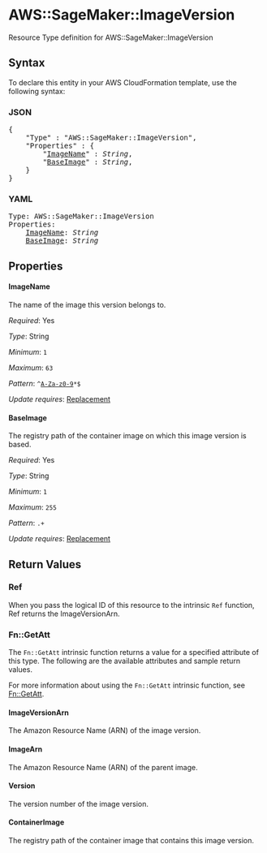 # AWS::SageMaker::ImageVersion

Resource Type definition for AWS::SageMaker::ImageVersion

## Syntax

To declare this entity in your AWS CloudFormation template, use the following syntax:

### JSON

<pre>
{
    "Type" : "AWS::SageMaker::ImageVersion",
    "Properties" : {
        "<a href="#imagename" title="ImageName">ImageName</a>" : <i>String</i>,
        "<a href="#baseimage" title="BaseImage">BaseImage</a>" : <i>String</i>,
    }
}
</pre>

### YAML

<pre>
Type: AWS::SageMaker::ImageVersion
Properties:
    <a href="#imagename" title="ImageName">ImageName</a>: <i>String</i>
    <a href="#baseimage" title="BaseImage">BaseImage</a>: <i>String</i>
</pre>

## Properties

#### ImageName

The name of the image this version belongs to.

_Required_: Yes

_Type_: String

_Minimum_: <code>1</code>

_Maximum_: <code>63</code>

_Pattern_: <code>^[A-Za-z0-9]([-.]?[A-Za-z0-9])*$</code>

_Update requires_: [Replacement](https://docs.aws.amazon.com/AWSCloudFormation/latest/UserGuide/using-cfn-updating-stacks-update-behaviors.html#update-replacement)

#### BaseImage

The registry path of the container image on which this image version is based.

_Required_: Yes

_Type_: String

_Minimum_: <code>1</code>

_Maximum_: <code>255</code>

_Pattern_: <code>.+</code>

_Update requires_: [Replacement](https://docs.aws.amazon.com/AWSCloudFormation/latest/UserGuide/using-cfn-updating-stacks-update-behaviors.html#update-replacement)

## Return Values

### Ref

When you pass the logical ID of this resource to the intrinsic `Ref` function, Ref returns the ImageVersionArn.

### Fn::GetAtt

The `Fn::GetAtt` intrinsic function returns a value for a specified attribute of this type. The following are the available attributes and sample return values.

For more information about using the `Fn::GetAtt` intrinsic function, see [Fn::GetAtt](https://docs.aws.amazon.com/AWSCloudFormation/latest/UserGuide/intrinsic-function-reference-getatt.html).

#### ImageVersionArn

The Amazon Resource Name (ARN) of the image version.

#### ImageArn

The Amazon Resource Name (ARN) of the parent image.

#### Version

The version number of the image version.

#### ContainerImage

The registry path of the container image that contains this image version.

